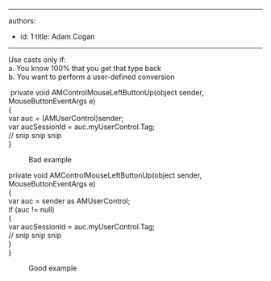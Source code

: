 

---
authors:
  - id: 1
    title: Adam Cogan
---




<span class='intro'> Use casts only if&#58;<br>a. You know 100% that you get that type back<br>b. You want to perform a user-defined conversion <br> </span>

<p class="ssw15-rteElement-CodeArea">​ private void AMControlMouseLeftButtonUp(object sender, MouseButtonEventArgs e)<br>&#123;<br> var auc = (AMUserControl)sender; <br> var aucSessionId = auc.myUserControl.Tag;<br> // snip snip snip<br>&#125;</p><dd class="ssw15-rteElement-FigureBad">Bad example​​​<br></dd><p class="ssw15-rteElement-CodeArea">private void AMControlMouseLeftButtonUp(object sender, MouseButtonEventArgs e)<br>&#123;<br> var auc = sender as AMUserControl; <br> if (auc != null)<br> &#123;<br> var aucSessionId = auc.myUserControl.Tag;<br> // snip snip snip<br> &#125; <br>&#125;</p><dd class="ssw15-rteElement-FigureGood">​Good example​<br></dd>


